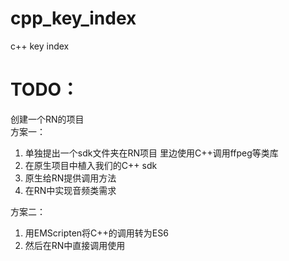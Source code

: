 # cpp_key_index
c++ key index

# TODO：
创建一个RN的项目     
方案一：

1. 单独提出一个sdk文件夹在RN项目
里边使用C++调用ffpeg等类库
2. 在原生项目中植入我们的C++ sdk
3. 原生给RN提供调用方法
4. 在RN中实现音频类需求


方案二：    
1. 用EMScripten将C++的调用转为ES6
2. 然后在RN中直接调用使用

